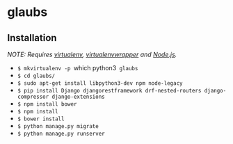 # glaubs

## Installation

*NOTE: Requires [virtualenv](http://virtualenv.readthedocs.org/en/latest/),
[virtualenvwrapper](http://virtualenvwrapper.readthedocs.org/en/latest/) and
[Node.js](http://nodejs.org/).*

* `$ mkvirtualenv -p `which python3` glaubs`
* `$ cd glaubs/`
* `$ sudo apt-get install libpython3-dev npm node-legacy`
* `$ pip install Django djangorestframework drf-nested-routers django-compressor django-extensions`
* `$ npm install bower`
* `$ npm install`
* `$ bower install`
* `$ python manage.py migrate`
* `$ python manage.py runserver`

